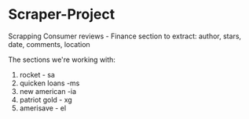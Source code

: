 # Scraper-Project


Scrapping Consumer reviews - Finance section to extract: 
    author, stars, date, comments, location

The sections we're working with: 
1. rocket - sa
1. quicken loans -ms
1. new american -ia
1. patriot gold - xg
1. amerisave - el



